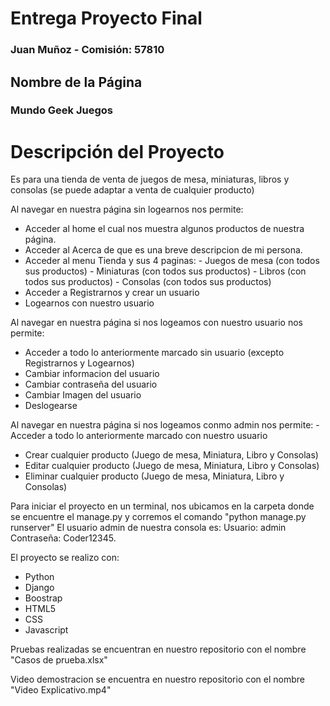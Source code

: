 # Entrega Proyecto Final
### Juan Muñoz - Comisión: 57810

## Nombre de la Página
### Mundo Geek Juegos


# Descripción del Proyecto
Es para una tienda de venta de juegos de mesa, miniaturas, libros y consolas
(se puede adaptar a venta de cualquier producto)


Al navegar en nuestra página sin logearnos nos permite:
  - Acceder al home el cual nos muestra algunos productos de nuestra página.
  - Acceder al Acerca de que es una breve descripcion de mi persona.
  - Acceder al menu Tienda y sus 4 paginas:
                                            - Juegos de mesa (con todos sus productos)
                                            - Miniaturas (con todos sus productos)
                                            - Libros (con todos sus productos)
                                            - Consolas (con todos sus productos)
  - Acceder a Registrarnos y crear un usuario
  - Logearnos con nuestro usuario

Al navegar en nuestra página si nos logeamos con nuestro usuario nos permite:
  - Acceder a todo lo anteriormente marcado sin usuario (excepto Registrarnos y Logearnos)
  - Cambiar informacion del usuario
  - Cambiar contraseña del usuario
  - Cambiar Imagen del usuario
  - Deslogearse

Al navegar en nuestra página si nos logeamos conmo admin nos permite:
  -Acceder a todo lo anteriormente marcado con nuestro usuario
  - Crear cualquier producto (Juego de mesa, Miniatura, Libro y Consolas)
  - Editar cualquier producto (Juego de mesa, Miniatura, Libro y Consolas)
  - Eliminar cualquier producto (Juego de mesa, Miniatura, Libro y Consolas)

Para iniciar el proyecto en un terminal, nos ubicamos en la carpeta donde se encuentre el manage.py y corremos el comando "python manage.py runserver"
El usuario admin de nuestra consola es:
  Usuario: admin
  Contraseña: Coder12345.

El proyecto se realizo con:
  - Python
  - Django
  - Boostrap
  - HTML5
  - CSS
  - Javascript

Pruebas realizadas se encuentran en nuestro repositorio con el nombre "Casos de prueba.xlsx"

Video demostracion se encuentra en nuestro repositorio con el nombre "Video Explicativo.mp4"
